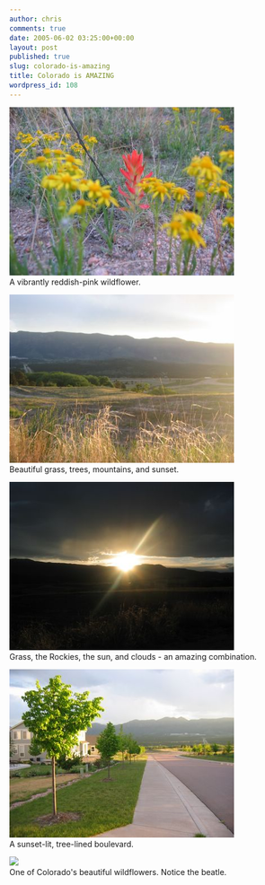 ```yaml
---
author: chris
comments: true
date: 2005-06-02 03:25:00+00:00
layout: post
published: true
slug: colorado-is-amazing
title: Colorado is AMAZING
wordpress_id: 108
---
```


[![](/static/img/Die_Natur_5.jpg)](/static/img/Die_Natur_5.jpg)  
A vibrantly reddish-pink wildflower.  
  
[![](/static/img/Die_Natur_3.jpg)](/static/img/Die_Natur_3.jpg)  
Beautiful grass, trees, mountains, and sunset.  
  
[![](/static/img/Die_Natur_2.jpg)](/static/img/Die_Natur_2.jpg)  
Grass, the Rockies, the sun, and clouds - an amazing combination.  
  
[![](/static/img/Die_Natur_1.jpg)](/static/img/Die_Natur_1.jpg)  
A sunset-lit, tree-lined boulevard.  
  
[![](/static/img/Die_Natur_6.jpg)](/static/img/Die_Natur_6.jpg)  
One of Colorado's beautiful wildflowers.  Notice the beatle.
